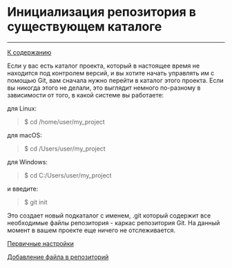 # Инициализация репозитория в существующем каталоге
---

[К cодержанию](Содержание.md)

Если у вас есть каталог проекта, который в настоящее время не находится под контролем версий, и вы хотите начать управлять им с помощью Git, вам сначала нужно перейти в каталог этого проекта. Если вы никогда этого не делали, это выглядит немного по-разному в зависимости от того, в какой системе вы работаете:

для Linux:
> $ cd /home/user/my_project

для macOS:
> $ cd /Users/user/my_project

для Windows:
> $ cd C:/Users/user/my_project

и введите:
> $ git init

Это создает новый подкаталог с именем, .git который содержит все необходимые файлы репозитория - каркас репозитория Git. На данный момент в вашем проекте еще ничего не отслеживается. 

[Первичные настройки](gitconfig.md)

[Добавление файла в репозиторий](gitadd.md)
